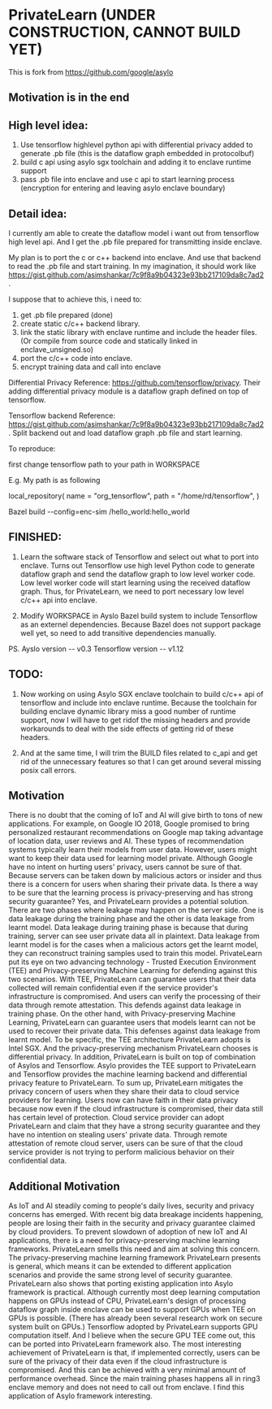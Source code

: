 # PrivateLearn (UNDER CONSTRUCTION, CANNOT BUILD YET)

This is fork from https://github.com/google/asylo

## Motivation is in the end

## High level idea:
1. Use tensorflow highlevel python api with differential privacy added to generate .pb file (this is the dataflow graph embedded in protocolbuf)
2. build c api using asylo sgx toolchain and adding it to enclave runtime support
3. pass .pb file into enclave and use c api to start learning process
(encryption for entering and leaving asylo enclave boundary)

## Detail idea:

I currently am able to create the dataflow model i want out from tensorflow high level api. And I get the .pb file prepared for transmitting inside enclave.

My plan is to port the c or c++ backend into enclave. And use that backend to read the .pb file and start training. In my imagination, it should work like https://gist.github.com/asimshankar/7c9f8a9b04323e93bb217109da8c7ad2. 

I suppose that to achieve this, i need to:
1. get .pb file prepared (done)
2. create static c/c++ backend library.
3. link the static library with enclave runtime and include the header files.  (Or compile from source code and statically linked in enclave_unsigned.so)
4. port the c/c++ code into enclave.
5. encrypt training data and call into enclave



Differential Privacy Reference:
https://github.com/tensorflow/privacy. Their adding differential privacy module is a dataflow graph defined on top of tensorflow.

Tensorflow backend Reference:
https://gist.github.com/asimshankar/7c9f8a9b04323e93bb217109da8c7ad2. Split backend out and load dataflow graph .pb file and start learning.

To reproduce:

first change tensorflow path to your path in WORKSPACE

E.g. My path is as following

local_repository(
    name = "org_tensorflow",
    path = "/home/rd/tensorflow",
)

Bazel build --config=enc-sim /hello_world:hello_world


## FINISHED:

1. Learn the software stack of Tensorflow and select out what to port into enclave. Turns out Tensorflow use high level Python code to generate dataflow graph and send the dataflow graph to low level worker code. Low level worker code will start learning using the received dataflow graph. Thus, for PrivateLearn, we need to port necessary low level c/c++ api into enclave.

2. Modify WORKSPACE in Ayslo Bazel build system to include Tensorflow as an externel dependencies. Because Bazel does not support package well yet, so need to add transitive dependencies manually.

PS. Ayslo version -- v0.3
    Tensorflow version -- v1.12


## TODO:

1. Now working on using Asylo SGX enclave toolchain to build c/c++ api of tensorflow and include into enclave runtime. Because the toolchain for building enclave dynamic library miss a good number of runtime support, now I will have to get ridof the missing headers and provide workarounds to deal with the side effects of getting rid of these headers.

2. And at the same time, I will trim the BUILD files related to c_api and get rid of the unnecessary features so that I can get around several missing posix call errors.



## Motivation

There is no doubt that the coming of IoT and AI will give birth to tons of new applications. For example, on Google IO 2018, Google promised to bring personalized restaurant recommendations on Google map taking advantage of location data, user reviews and AI. These types of recommendation systems typically learn their models from user data. However, users might want to keep their data used for learning model private. Although Google have no intent on hurting users' privacy, users cannot be sure of that. Because servers can be taken down by malicious actors or insider and thus there is a concern for users when sharing their private data. Is there a way to be sure that the learning process is privacy-preserving and has strong security guarantee? Yes, and PrivateLearn provides a potential solution. There are two phases where leakage may happen on the server side. One is data leakage during the training phase and the other is data leakage from learnt model. Data leakage during training phase is because that during training, server can see user private data all in plaintext. Data leakage from learnt model is for the cases when a malicious actors get the learnt model, they can reconstruct training samples used to train this model. PrivateLearn put its eye on two advancing technology - Trusted Execution Environment (TEE) and Privacy-preserving Machine Learning for defending against this two scenarios. With TEE, PrivateLearn can guarantee users that their data collected will remain confidential even if the service provider's infrastructure is compromised. And users can verify the processing of their data through remote attestation. This defends against data leakage in training phase. On the other hand, with Privacy-preserving Machine Learning, PrivateLearn can guarantee users that models learnt can not be used to recover their private data. This defenses against data leakage from learnt model. To be specific, the TEE architecture PrivateLearn adopts is Intel SGX. And the privacy-preserving mechanism PrivateLearn chooses is differential privacy. In addition, PrivateLearn is built on top of combination of Asylos and Tensorflow. Asylo provides the TEE support to PrivateLearn and Tensorflow provides the machine learning backend and differential privacy feature to PrivateLearn. To sum up, PrivateLearn mitigates the privacy concern of users when they share their data to cloud service providers for learning. Users now can have faith in their data privacy because now even if the cloud infrastructure is compromised, their data still has certain level of protection. Cloud service provider can adopt PrivateLearn and claim that they have a strong security guarantee and they have no intention on stealing users' private data. Through remote attestation of remote cloud server, users can be sure of that the cloud service provider is not trying to perform malicious behavior on their confidential data.

## Additional Motivation

As IoT and AI steadily coming to people's daily lives, security and privacy concerns has emerged. With recent big data breakage incidents happening, people are losing their faith in the security and privacy guarantee claimed by cloud providers. To prevent slowdown of adoption of new IoT and AI applications, there is a need for privacy-preserving machine learning frameworks. PrivateLearn smells this need and aim at solving this concern. The privacy-preserving machine learning framework PrivateLearn presents is general, which means it can be extended to different application scenarios and provide the same strong level of security guarantee. PrivateLearn also shows that porting existing application into Asylo framework is practical. Although currently most deep learning computation happens on GPUs instead of CPU, PrivateLearn's design of processing dataflow graph inside enclave can be used to support GPUs when TEE on GPUs is possible. (There has already been several research work on secure system built on GPUs.) Tensorflow adopted by PrivateLearn supports GPU computation itself. And I believe when the secure GPU TEE come out, this can be ported into PrivateLearn framework also. The most interesting achievement of PrivateLearn is that, if implemented correctly, users can be sure of the privacy of their data even if the cloud infrastructure is compromised. And this can be achieved with a very minimal amount of performance overhead. Since the main training phases happens all in ring3 enclave memory and does not need to call out from enclave. I find this application of Asylo framework interesting.





